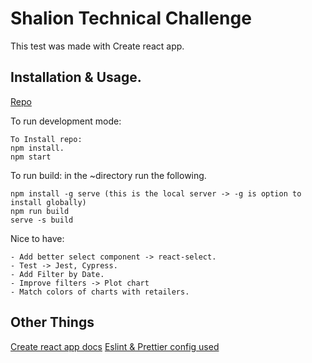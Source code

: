# Shalion Technical Challenge

This test was made with Create react app.

## Installation & Usage.

[Repo](https://github.com/diegofernandezfontana/shalion)

To run development mode:

```
To Install repo:
npm install.
npm start
```

To run build: in the ~directory run the following.

```
npm install -g serve (this is the local server -> -g is option to install globally)
npm run build
serve -s build
```

Nice to have:

```
- Add better select component -> react-select.
- Test -> Jest, Cypress.
- Add Filter by Date.
- Improve filters -> Plot chart
- Match colors of charts with retailers.
```

## Other Things

[Create react app docs](https://create-react-app.dev/docs/getting-started)
[Eslint & Prettier config used](https://www.npmjs.com/package/@tiendeo/content-lint)
